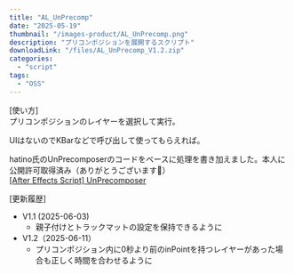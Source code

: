 ```yaml
---
title: "AL_UnPrecomp"
date: "2025-05-19"
thumbnail: "/images-product/AL_UnPrecomp.png"
description: "プリコンポジションを展開するスクリプト"
downloadLink: "/files/AL_UnPrecomp_V1.2.zip"
categories: 
  - "script"
tags:
  - "OSS"
---
```


[使い方]  
プリコンポジションのレイヤーを選択して実行。

UIはないのでKBarなどで呼び出して使ってもらえれば。

hatino氏のUnPrecomposerのコードをベースに処理を書き加えました。本人に公開許可取得済み（ありがとうございます🙇）  
[[After Effects Script] UnPrecomposer](https://hatino.booth.pm/items/6185708)

[更新履歴]  
- V1.1 (2025-06-03)
  - 親子付けとトラックマットの設定を保持できるように
- V1.2（2025-06-11）
  - プリコンポジション内に0秒より前のinPointを持つレイヤーがあった場合も正しく時間を合わせるように